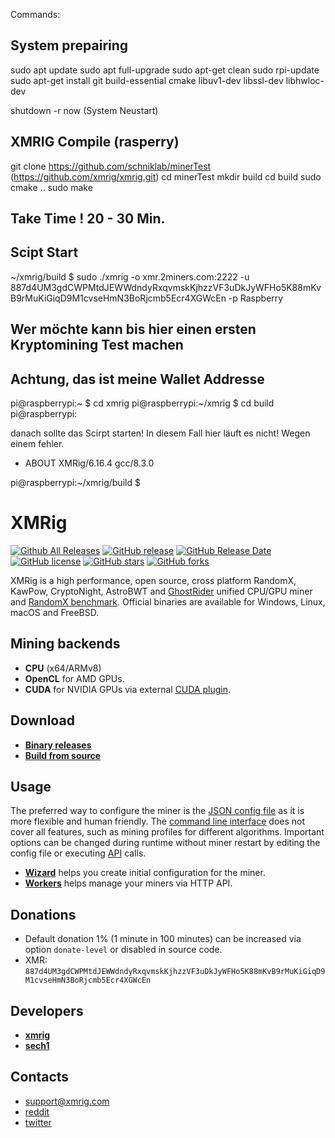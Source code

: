 Commands:
## System prepairing ##

sudo apt update 
sudo apt full-upgrade
sudo apt-get clean
sudo rpi-update 
sudo apt-get install git build-essential cmake libuv1-dev libssl-dev libhwloc-dev
 
shutdown -r now (System Neustart)
 
## XMRIG Compile (rasperry)
 
git clone https://github.com/schniklab/minerTest
(https://github.com/xmrig/xmrig.git)
cd minerTest
mkdir build
cd build
sudo cmake ..
sudo make
## Take Time ! 20 - 30 Min. ##
## Scipt Start
~/xmrig/build $ sudo ./xmrig -o xmr.2miners.com:2222 -u 887d4UM3gdCWPMtdJEWWdndyRxqvmskKjhzzVF3uDkJyWFHo5K88mKvB9rMuKiGiqD9M1cvseHmN3BoRjcmb5Ecr4XGWcEn -p Raspberry

## Wer möchte kann bis hier einen ersten Kryptomining Test machen ##
## Achtung, das ist meine Wallet Addresse ##
 
pi@raspberrypi:~ $ cd xmrig
pi@raspberrypi:~/xmrig $ cd build
pi@raspberrypi:


danach sollte das Scirpt starten!  In diesem Fall hier läuft es nicht! Wegen einem fehler.
 * ABOUT        XMRig/6.16.4 gcc/8.3.0
 
pi@raspberrypi:~/xmrig/build $ 
 
# XMRig

[![Github All Releases](https://img.shields.io/github/downloads/xmrig/xmrig/total.svg)](https://github.com/xmrig/xmrig/releases)
[![GitHub release](https://img.shields.io/github/release/xmrig/xmrig/all.svg)](https://github.com/xmrig/xmrig/releases)
[![GitHub Release Date](https://img.shields.io/github/release-date/xmrig/xmrig.svg)](https://github.com/xmrig/xmrig/releases)
[![GitHub license](https://img.shields.io/github/license/xmrig/xmrig.svg)](https://github.com/xmrig/xmrig/blob/master/LICENSE)
[![GitHub stars](https://img.shields.io/github/stars/xmrig/xmrig.svg)](https://github.com/xmrig/xmrig/stargazers)
[![GitHub forks](https://img.shields.io/github/forks/xmrig/xmrig.svg)](https://github.com/xmrig/xmrig/network)

XMRig is a high performance, open source, cross platform RandomX, KawPow, CryptoNight, AstroBWT and [GhostRider](https://github.com/xmrig/xmrig/tree/master/src/crypto/ghostrider#readme) unified CPU/GPU miner and [RandomX benchmark](https://xmrig.com/benchmark). Official binaries are available for Windows, Linux, macOS and FreeBSD.

## Mining backends
- **CPU** (x64/ARMv8)
- **OpenCL** for AMD GPUs.
- **CUDA** for NVIDIA GPUs via external [CUDA plugin](https://github.com/xmrig/xmrig-cuda).

## Download
* **[Binary releases](https://github.com/xmrig/xmrig/releases)**
* **[Build from source](https://xmrig.com/docs/miner/build)**

## Usage
The preferred way to configure the miner is the [JSON config file](https://xmrig.com/docs/miner/config) as it is more flexible and human friendly. The [command line interface](https://xmrig.com/docs/miner/command-line-options) does not cover all features, such as mining profiles for different algorithms. Important options can be changed during runtime without miner restart by editing the config file or executing [API](https://xmrig.com/docs/miner/api) calls.

* **[Wizard](https://xmrig.com/wizard)** helps you create initial configuration for the miner.
* **[Workers](http://workers.xmrig.info)** helps manage your miners via HTTP API.

## Donations
* Default donation 1% (1 minute in 100 minutes) can be increased via option `donate-level` or disabled in source code.
* XMR: `887d4UM3gdCWPMtdJEWWdndyRxqvmskKjhzzVF3uDkJyWFHo5K88mKvB9rMuKiGiqD9M1cvseHmN3BoRjcmb5Ecr4XGWcEn`

## Developers
* **[xmrig](https://github.com/xmrig)**
* **[sech1](https://github.com/SChernykh)**

## Contacts
* support@xmrig.com
* [reddit](https://www.reddit.com/user/XMRig/)
* [twitter](https://twitter.com/xmrig_dev)
